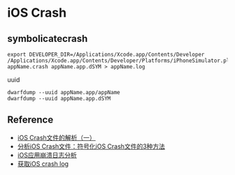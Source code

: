 
# iOS Crash

## symbolicatecrash

```
export DEVELOPER_DIR=/Applications/Xcode.app/Contents/Developer
/Applications/Xcode.app/Contents/Developer/Platforms/iPhoneSimulator.platform/Developer/Library/PrivateFrameworks/DVTFoundation.framework/symbolicatecrash appName.crash appName.app.dSYM > appName.log
```

 uuid

```
dwarfdump --uuid appName.app/appName
dwarfdump --uuid appName.app.dSYM
```

## Reference

- [iOS Crash文件的解析（一）](https://www.cnblogs.com/smileEvday/p/Crash1.html)
- [分析iOS Crash文件：符号化iOS Crash文件的3种方法](http://www.cocoachina.com/industry/20140514/8418.html)
- [iOS应用崩溃日志分析](http://www.cocoachina.com/industry/20130725/6677.html)
- [获取iOS crash log](https://blog.csdn.net/ys410900345/article/details/26756589)
